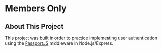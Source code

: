 # Members Only

## About This Project

This project was built in order to practice implementing user authentication using the [PassportJS](https://www.passportjs.org/) middleware in Node.js/Express.
